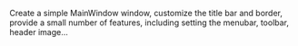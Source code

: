 Create a simple MainWindow window, customize the title bar and border, provide a small number of features, including setting the menubar, toolbar, header image...
